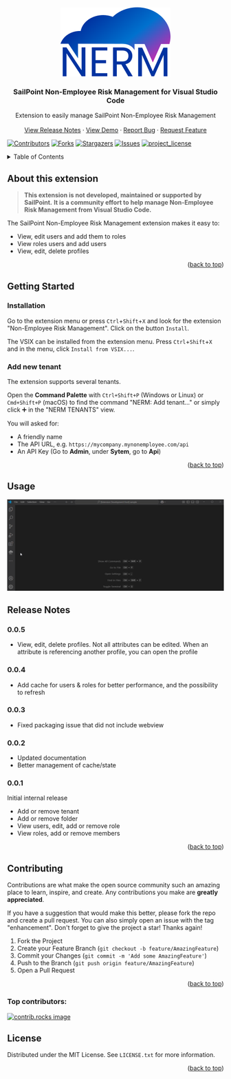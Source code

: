 <a id="readme-top"></a>

<!--  based on https://github.com/othneildrew/Best-README-Template -->

<!-- PROJECT LOGO -->
<br />
<div align="center">
  <a href="https://github.com/yannick-beot-sp/vscode-sailpoint-nerm">
    <img src="resources/nerm.png" alt="Logo" width="256" height="160">
  </a>

<h3 align="center">SailPoint Non-Employee Risk Management for Visual Studio Code</h3>

  <p align="center">
    Extension to easily manage SailPoint Non-Employee Risk Management
    <br />
    <br />
    <a href="#release-notes">View Release Notes</a>
    &middot;
    <a href="#usage">View Demo</a>
    &middot;
    <a href="https://github.com/yannick-beot-sp/vscode-sailpoint-nerm/issues/new?labels=bug&template=bug_report.md">Report Bug</a>
    &middot;
    <a href="https://github.com/yannick-beot-sp/vscode-sailpoint-nerm/issues/new?template=feature_request.md">Request Feature</a>
  </p>
</div>

<!-- PROJECT SHIELDS -->

[![Contributors][contributors-shield]][contributors-url]
[![Forks][forks-shield]][forks-url]
[![Stargazers][stars-shield]][stars-url]
[![Issues][issues-shield]][issues-url]
[![project_license][license-shield]][license-url]

<!-- TABLE OF CONTENTS -->
<details>
  <summary>Table of Contents</summary>
  <ol>
    <li>
      <a href="#about-this-extension">About this extension</a>
    </li>
    <li>
      <a href="#getting-started">Getting Started</a>
      <ul>
        <li><a href="#installation">Installation</a></li>
        <li><a href="#add-new-tenant">Add new tenant</a></li>
      </ul>
    </li>
    <li><a href="#usage">Usage</a></li>
    <li><a href="#release-notes">Release Notes</a></li>
    <li>
      <a href="#contributing">Contributing</a>
      <ul>
        <li><a href="#top-contributors">Top contributors</a></li>
      </ul>
    </li>
    <li><a href="#license">License</a></li>
  </ol>
</details>

<!-- ABOUT THIS EXTENSION -->

## About this extension

> **This extension is not developed, maintained or supported by SailPoint.**
> **It is a community effort to help manage Non-Employee Risk Management from Visual Studio Code.**

<!--[![Product Name Screen Shot][product-screenshot]](https://example.com)-->

The SailPoint Non-Employee Risk Management extension makes it easy to:

- View, edit users and add them to roles
- View roles users and add users
- View, edit, delete profiles

<p align="right">(<a href="#readme-top">back to top</a>)</p>

<!-- GETTING STARTED -->

## Getting Started

### Installation

Go to the extension menu or press `Ctrl`+`Shift`+`X` and look for the extension "Non-Employee Risk Management". Click on the button `Install`.

The VSIX can be installed from the extension menu. Press `Ctrl`+`Shift`+`X` and in the menu, click `Install from VSIX...`.

### Add new tenant

The extension supports several tenants.

Open the **Command Palette** with `Ctrl+Shift+P` (Windows or Linux) or `Cmd+Shift+P` (macOS) to find the command "NERM: Add tenant..." or simply click ➕ in the "NERM TENANTS" view.

You will asked for:
- A friendly name
- The API URL, e.g. `https://mycompany.mynonemployee.com/api`
- An API Key (Go to **Admin**, under **Sytem**, go to **Api**)

<p align="right">(<a href="#readme-top">back to top</a>)</p>

<!-- USAGE EXAMPLES -->

## Usage

![Add tenant](https://raw.githubusercontent.com/yannick-beot-sp/vscode-sailpoint-nerm/main/resources/readme/add-tenant.gif)

<!-- ROADMAP -->

## Release Notes


### 0.0.5

- View, edit, delete profiles. Not all attributes can be edited. When an attribute is referencing another profile, you can open the profile

### 0.0.4

- Add cache for users & roles for better performance, and the possibility to refresh

### 0.0.3

- Fixed packaging issue that did not include webview

### 0.0.2

- Updated documentation
- Better management of cache/state

### 0.0.1

Initial internal release

- Add or remove tenant
- Add or remove folder
- View users, edit, add or remove role
- View roles, add or remove members

<p align="right">(<a href="#readme-top">back to top</a>)</p>

<!-- CONTRIBUTING -->

## Contributing

Contributions are what make the open source community such an amazing place to learn, inspire, and create. Any contributions you make are **greatly appreciated**.

If you have a suggestion that would make this better, please fork the repo and create a pull request. You can also simply open an issue with the tag "enhancement".
Don't forget to give the project a star! Thanks again!

1. Fork the Project
2. Create your Feature Branch (`git checkout -b feature/AmazingFeature`)
3. Commit your Changes (`git commit -m 'Add some AmazingFeature'`)
4. Push to the Branch (`git push origin feature/AmazingFeature`)
5. Open a Pull Request

<p align="right">(<a href="#readme-top">back to top</a>)</p>

### Top contributors:

<a href="https://github.com/yannick-beot-sp/vscode-sailpoint-nerm/graphs/contributors">
  <img src="https://contrib.rocks/image?repo=yannick-beot-sp/vscode-sailpoint-nerm" alt="contrib.rocks image" />
</a>

<!-- LICENSE -->

## License

Distributed under the MIT License. See `LICENSE.txt` for more information.

<p align="right">(<a href="#readme-top">back to top</a>)</p>

<!-- MARKDOWN LINKS & IMAGES -->
<!-- https://www.markdownguide.org/basic-syntax/#reference-style-links -->

[contributors-shield]: https://img.shields.io/github/contributors/yannick-beot-sp/vscode-sailpoint-nerm.svg?style=for-the-badge
[contributors-url]: https://github.com/yannick-beot-sp/vscode-sailpoint-nerm/graphs/contributors
[forks-shield]: https://img.shields.io/github/forks/yannick-beot-sp/vscode-sailpoint-nerm.svg?style=for-the-badge
[forks-url]: https://github.com/yannick-beot-sp/vscode-sailpoint-nerm/network/members
[stars-shield]: https://img.shields.io/github/stars/yannick-beot-sp/vscode-sailpoint-nerm.svg?style=for-the-badge
[stars-url]: https://github.com/yannick-beot-sp/vscode-sailpoint-nerm/stargazers
[issues-shield]: https://img.shields.io/github/issues/yannick-beot-sp/vscode-sailpoint-nerm.svg?style=for-the-badge
[issues-url]: https://github.com/yannick-beot-sp/vscode-sailpoint-nerm/issues
[license-shield]: https://img.shields.io/github/license/yannick-beot-sp/vscode-sailpoint-nerm.svg?style=for-the-badge
[license-url]: https://github.com/yannick-beot-sp/vscode-sailpoint-nerm/blob/master/LICENSE.txt
[linkedin-shield]: https://img.shields.io/badge/-LinkedIn-black.svg?style=for-the-badge&logo=linkedin&colorB=555
[linkedin-url]: https://linkedin.com/in/linkedin_username
[product-screenshot]: images/screenshot.png
[Next.js]: https://img.shields.io/badge/next.js-000000?style=for-the-badge&logo=nextdotjs&logoColor=white
[Next-url]: https://nextjs.org/
[React.js]: https://img.shields.io/badge/React-20232A?style=for-the-badge&logo=react&logoColor=61DAFB
[React-url]: https://reactjs.org/
[Vue.js]: https://img.shields.io/badge/Vue.js-35495E?style=for-the-badge&logo=vuedotjs&logoColor=4FC08D
[Vue-url]: https://vuejs.org/
[Angular.io]: https://img.shields.io/badge/Angular-DD0031?style=for-the-badge&logo=angular&logoColor=white
[Angular-url]: https://angular.io/
[Svelte.dev]: https://img.shields.io/badge/Svelte-4A4A55?style=for-the-badge&logo=svelte&logoColor=FF3E00
[Svelte-url]: https://svelte.dev/
[Laravel.com]: https://img.shields.io/badge/Laravel-FF2D20?style=for-the-badge&logo=laravel&logoColor=white
[Laravel-url]: https://laravel.com
[Bootstrap.com]: https://img.shields.io/badge/Bootstrap-563D7C?style=for-the-badge&logo=bootstrap&logoColor=white
[Bootstrap-url]: https://getbootstrap.com
[JQuery.com]: https://img.shields.io/badge/jQuery-0769AD?style=for-the-badge&logo=jquery&logoColor=white
[JQuery-url]: https://jquery.com
